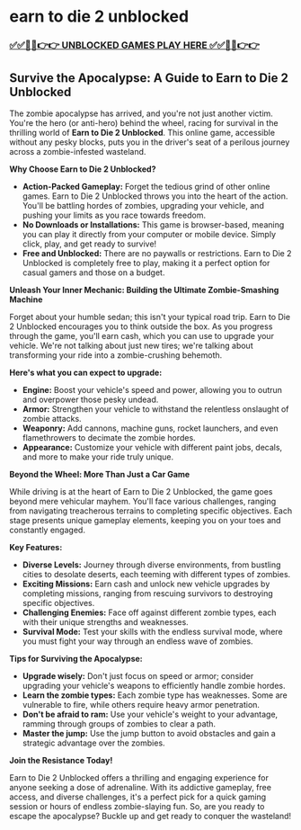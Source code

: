 # earn to die 2 unblocked

### [✅✅🔴🔴👉👉 UNBLOCKED GAMES PLAY HERE ✅✅🔴🔴👉👉](https://topstoryindia.com)

## Survive the Apocalypse: A Guide to Earn to Die 2 Unblocked

The zombie apocalypse has arrived, and you're not just another victim. You're the hero (or anti-hero) behind the wheel, racing for survival in the thrilling world of **Earn to Die 2 Unblocked**.  This online game, accessible without any pesky blocks, puts you in the driver's seat of a perilous journey across a zombie-infested wasteland. 

**Why Choose Earn to Die 2 Unblocked?**

* **Action-Packed Gameplay:** Forget the tedious grind of other online games. Earn to Die 2 Unblocked throws you into the heart of the action. You'll be battling hordes of zombies, upgrading your vehicle, and pushing your limits as you race towards freedom.
* **No Downloads or Installations:**  This game is browser-based, meaning you can play it directly from your computer or mobile device. Simply click, play, and get ready to survive!
* **Free and Unblocked:** There are no paywalls or restrictions. Earn to Die 2 Unblocked is completely free to play, making it a perfect option for casual gamers and those on a budget. 

**Unleash Your Inner Mechanic: Building the Ultimate Zombie-Smashing Machine**

Forget about your humble sedan; this isn't your typical road trip.  Earn to Die 2 Unblocked encourages you to think outside the box. As you progress through the game, you'll earn cash, which you can use to upgrade your vehicle.  We're not talking about just new tires; we're talking about transforming your ride into a zombie-crushing behemoth. 

**Here's what you can expect to upgrade:**

* **Engine:**  Boost your vehicle's speed and power, allowing you to outrun and overpower those pesky undead.
* **Armor:**  Strengthen your vehicle to withstand the relentless onslaught of zombie attacks.
* **Weaponry:**  Add cannons, machine guns, rocket launchers, and even flamethrowers to decimate the zombie hordes.
* **Appearance:**  Customize your vehicle with different paint jobs, decals, and more to make your ride truly unique.

**Beyond the Wheel: More Than Just a Car Game**

While driving is at the heart of Earn to Die 2 Unblocked, the game goes beyond mere vehicular mayhem. You'll face various challenges, ranging from navigating treacherous terrains to completing specific objectives. Each stage presents unique gameplay elements, keeping you on your toes and constantly engaged. 

**Key Features:**

* **Diverse Levels:** Journey through diverse environments, from bustling cities to desolate deserts, each teeming with different types of zombies.
* **Exciting Missions:** Earn cash and unlock new vehicle upgrades by completing missions, ranging from rescuing survivors to destroying specific objectives.
* **Challenging Enemies:**  Face off against different zombie types, each with their unique strengths and weaknesses. 
* **Survival Mode:** Test your skills with the endless survival mode, where you must fight your way through an endless wave of zombies. 

**Tips for Surviving the Apocalypse:**

* **Upgrade wisely:** Don't just focus on speed or armor; consider upgrading your vehicle's weapons to efficiently handle zombie hordes.
* **Learn the zombie types:** Each zombie type has weaknesses.  Some are vulnerable to fire, while others require heavy armor penetration.
* **Don't be afraid to ram:**  Use your vehicle's weight to your advantage, ramming through groups of zombies to clear a path.
* **Master the jump:**  Use the jump button to avoid obstacles and gain a strategic advantage over the zombies.

**Join the Resistance Today!**

Earn to Die 2 Unblocked offers a thrilling and engaging experience for anyone seeking a dose of adrenaline. With its addictive gameplay, free access, and diverse challenges, it's a perfect pick for a quick gaming session or hours of endless zombie-slaying fun. So, are you ready to escape the apocalypse? Buckle up and get ready to conquer the wasteland! 
